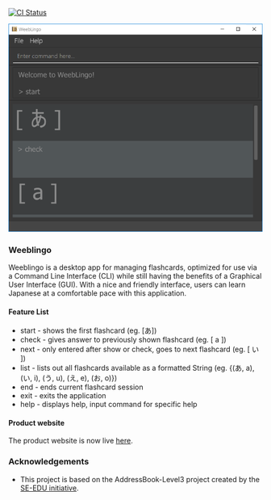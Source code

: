 [![CI Status](https://github.com/AY2021S2-CS2103T-T13-1/tp/workflows/Java%20CI/badge.svg)](https://github.com/AY2021S2-CS2103T-T13-1/tp/actions)

![Ui](docs/images/Ui.png)

### Weeblingo
Weeblingo is a desktop app for managing flashcards, optimized for use via a Command Line Interface (CLI)
while still having the benefits of a Graphical User Interface (GUI). With a nice and friendly interface,
users can learn Japanese at a comfortable pace with this application.

#### Feature List
- start \- shows the first flashcard (eg. [あ])
- check \- gives answer to previously shown flashcard (eg. [ a ])
- next \- only entered after show or check, goes to next flashcard (eg. [ い ])
- list \- lists out all flashcards available as a formatted String (eg. {(あ, a), (い, i), (う, u), (え, e), (お, o)})
- end \- ends current flashcard session
- exit \- exits the application
- help \- displays help, input command for specific help

#### Product website
The product website is now live [here](https://ay2021s2-cs2103t-t13-1.github.io/tp/).

### Acknowledgements
- This project is based on the AddressBook-Level3 project created by the [SE-EDU initiative](https://se-education.org).
